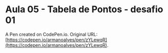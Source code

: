 # Aula 05 - Tabela de Pontos - desafio 01

A Pen created on CodePen.io. Original URL: [https://codepen.io/armanoalves/pen/zYLewqR](https://codepen.io/armanoalves/pen/zYLewqR).

